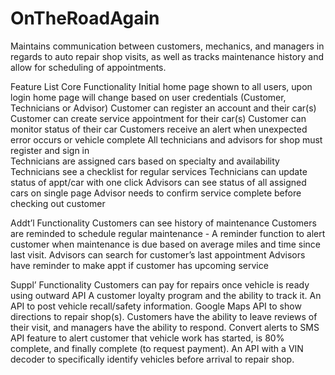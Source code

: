 # OnTheRoadAgain
Maintains communication between customers, mechanics, and managers in regards to auto repair shop visits, as well as tracks maintenance history and allow for scheduling of appointments.

Feature List
Core Functionality 
Initial home page shown to all users, upon login home page will change based on user credentials (Customer, Technicians or Advisor)
Customer can register an account and their car(s) 
Customer can create service appointment for their car(s)
Customer can monitor status of their car 
Customers receive an alert when unexpected error occurs or vehicle complete
All technicians and advisors for shop must register and sign in  
Technicians are assigned cars based on specialty and availability
Technicians see a checklist for regular services 
Technicians can update status of appt/car with one click 
Advisors can see status of all assigned cars on single page 
Advisor needs to confirm service complete before checking out customer

Addt’l Functionality 
Customers can see history of maintenance 
Customers are reminded to schedule regular maintenance - A reminder function to alert customer when maintenance is due based on average miles and time since last visit.
Advisors can search for customer’s last appointment 
Advisors have reminder to make appt if customer has upcoming service

Suppl’ Functionality 
Customers can pay for repairs once vehicle is ready using outward API 
A customer loyalty program and the ability to track it.
An API to post vehicle recall/safety information.
Google Maps API to show directions to repair shop(s).
Customers have the ability to leave reviews of their visit, and managers have the ability to respond.
Convert alerts to SMS API feature to alert customer that vehicle work has started, is 80% complete, and finally complete (to request payment).
An API with a VIN decoder to specifically identify vehicles before arrival to repair shop.

